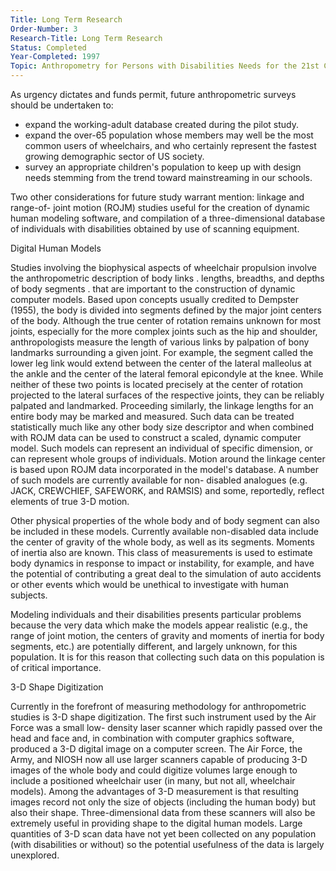 ```yaml
---
Title: Long Term Research
Order-Number: 3
Research-Title: Long Term Research
Status: Completed
Year-Completed: 1997
Topic: Anthropometry for Persons with Disabilities Needs for the 21st Century 
---
```


As urgency dictates and funds permit, future anthropometric surveys should be undertaken to:

-   expand the working-adult database created during the pilot study.
-   expand the over-65 population whose members may well be the most common users of wheelchairs, and who certainly represent the fastest growing demographic sector of US society.
-   survey an appropriate children's population to keep up with design needs stemming from the trend toward mainstreaming in our schools.

Two other considerations for future study warrant mention: linkage and range-of- joint motion (ROJM) studies useful for the creation of dynamic human modeling software, and compilation of a three-dimensional database of individuals with disabilities obtained by use of scanning equipment.

Digital Human Models

Studies involving the biophysical aspects of wheelchair propulsion involve the anthropometric description of body links . lengths, breadths, and depths of body segments . that are important to the construction of dynamic computer models. Based upon concepts usually credited to Dempster (1955), the body is divided into segments defined by the major joint centers of the body. Although the true center of rotation remains unknown for most joints, especially for the more complex joints such as the hip and shoulder, anthropologists measure the length of various links by palpation of bony landmarks surrounding a given joint. For example, the segment called the lower leg link would extend between the center of the lateral malleolus at the ankle and the center of the lateral femoral epicondyle at the knee. While neither of these two points is located precisely at the center of rotation projected to the lateral surfaces of the respective joints, they can be reliably palpated and landmarked. Proceeding similarly, the linkage lengths for an entire body may be marked and measured. Such data can be treated statistically much like any other body size descriptor and when combined with ROJM data can be used to construct a scaled, dynamic computer model. Such models can represent an individual of specific dimension, or can represent whole groups of individuals. Motion around the linkage center is based upon ROJM data incorporated in the model's database. A number of such models are currently available for non- disabled analogues (e.g. JACK, CREWCHIEF, SAFEWORK, and RAMSIS) and some, reportedly, reflect elements of true 3-D motion.

Other physical properties of the whole body and of body segment can also be included in these models. Currently available non-disabled data include the center of gravity of the whole body, as well as its segments. Moments of inertia also are known. This class of measurements is used to estimate body dynamics in response to impact or instability, for example, and have the potential of contributing a great deal to the simulation of auto accidents or other events which would be unethical to investigate with human subjects.

Modeling individuals and their disabilities presents particular problems because the very data which make the models appear realistic (e.g., the range of joint motion, the centers of gravity and moments of inertia for body segments, etc.) are potentially different, and largely unknown, for this population. It is for this reason that collecting such data on this population is of critical importance.

3-D Shape Digitization

Currently in the forefront of measuring methodology for anthropometric studies is 3-D shape digitization. The first such instrument used by the Air Force was a small low- density laser scanner which rapidly passed over the head and face and, in combination with computer graphics software, produced a 3-D digital image on a computer screen. The Air Force, the Army, and NIOSH now all use larger scanners capable of producing 3-D images of the whole body and could digitize volumes large enough to include a positioned wheelchair user (in many, but not all, wheelchair models). Among the advantages of 3-D measurement is that resulting images record not only the size of objects (including the human body) but also their shape. Three-dimensional data from these scanners will also be extremely useful in providing shape to the digital human models. Large quantities of 3-D scan data have not yet been collected on any population (with disabilities or without) so the potential usefulness of the data is largely unexplored.
